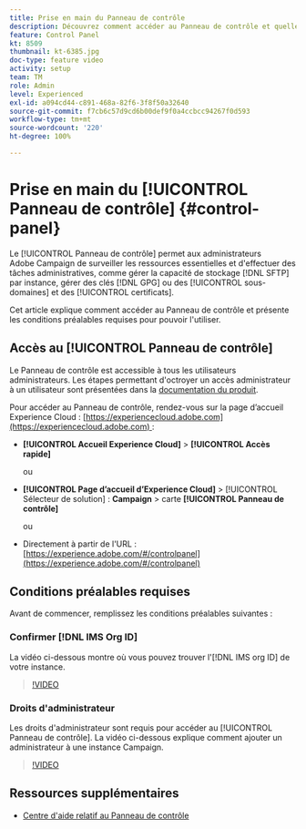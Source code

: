 ```yaml
---
title: Prise en main du Panneau de contrôle
description: Découvrez comment accéder au Panneau de contrôle et quelles sont les conditions préalables requises pour pouvoir l’utiliser.
feature: Control Panel
kt: 8509
thumbnail: kt-6385.jpg
doc-type: feature video
activity: setup
team: TM
role: Admin
level: Experienced
exl-id: a094cd44-c891-468a-82f6-3f8f50a32640
source-git-commit: f7cb6c57d9cd6b00def9f0a4ccbcc94267f0d593
workflow-type: tm+mt
source-wordcount: '220'
ht-degree: 100%

---
```


# Prise en main du [!UICONTROL Panneau de contrôle] {#control-panel}

Le [!UICONTROL Panneau de contrôle] permet aux administrateurs Adobe Campaign de surveiller les ressources essentielles et d&#39;effectuer des tâches administratives, comme gérer la capacité de stockage [!DNL SFTP] par instance, gérer des clés [!DNL GPG] ou des [!UICONTROL sous-domaines] et des [!UICONTROL certificats].

Cet article explique comment accéder au Panneau de contrôle et présente les conditions préalables requises pour pouvoir l&#39;utiliser.

## Accès au [!UICONTROL Panneau de contrôle]

Le Panneau de contrôle est accessible à tous les utilisateurs administrateurs. Les étapes permettant d&#39;octroyer un accès administrateur à un utilisateur sont présentées dans la [documentation du produit](https://experienceleague.adobe.com/docs/control-panel/using/discover-control-panel/managing-permissions.html?lang=fr#discover-control-panel).

Pour accéder au Panneau de contrôle, rendez-vous sur la page d’accueil Experience Cloud : [https://experiencecloud.adobe.com](https://experiencecloud.adobe.com) :

* **[!UICONTROL Accueil Experience Cloud]** > **[!UICONTROL Accès rapide]**

   ou
* **[!UICONTROL Page d’accueil d’Experience Cloud]** > [!UICONTROL Sélecteur de solution] : **Campaign** > carte **[!UICONTROL Panneau de contrôle]**

   ou

* Directement à partir de l&#39;URL : [https://experience.adobe.com/#/controlpanel](https://experience.adobe.com/#/controlpanel)

## Conditions préalables requises

Avant de commencer, remplissez les conditions préalables suivantes :

### Confirmer [!DNL IMS Org ID]

La vidéo ci-dessous montre où vous pouvez trouver l&#39;[!DNL IMS org ID] de votre instance.

>[!VIDEO](https://video.tv.adobe.com/v/27183?quality=12)

### Droits d&#39;administrateur

Les droits d&#39;administrateur sont requis pour accéder au [!UICONTROL Panneau de contrôle].
La vidéo ci-dessous explique comment ajouter un administrateur à une instance Campaign.

>[!VIDEO](https://video.tv.adobe.com/v/27147?quality=12)

## Ressources supplémentaires

* [Centre d&#39;aide relatif au Panneau de contrôle](https://experienceleague.adobe.com/docs/control-panel/using/control-panel-home.html?lang=fr)
